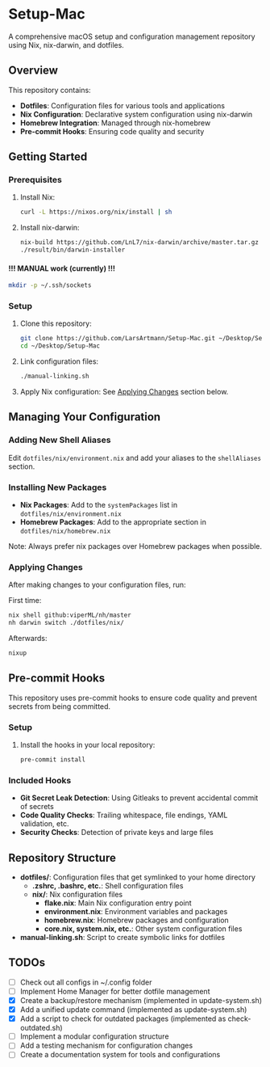 # Setup-Mac

A comprehensive macOS setup and configuration management repository using Nix, nix-darwin, and dotfiles.

## Overview

This repository contains:

- **Dotfiles**: Configuration files for various tools and applications
- **Nix Configuration**: Declarative system configuration using nix-darwin
- **Homebrew Integration**: Managed through nix-homebrew
- **Pre-commit Hooks**: Ensuring code quality and security

## Getting Started

### Prerequisites

1. Install Nix:
   ```sh
   curl -L https://nixos.org/nix/install | sh
   ```

2. Install nix-darwin:
   ```sh
   nix-build https://github.com/LnL7/nix-darwin/archive/master.tar.gz -A installer
   ./result/bin/darwin-installer
   ```
#### !!! MANUAL work (currently) !!!
```bash
mkdir -p ~/.ssh/sockets
```

### Setup

1. Clone this repository:
   ```sh
   git clone https://github.com/LarsArtmann/Setup-Mac.git ~/Desktop/Setup-Mac
   cd ~/Desktop/Setup-Mac
   ```

2. Link configuration files:
   ```sh
   ./manual-linking.sh
   ```

3. Apply Nix configuration:
   See [Applying Changes](#applying-changes) section below.

## Managing Your Configuration

### Adding New Shell Aliases

Edit `dotfiles/nix/environment.nix` and add your aliases to the `shellAliases` section.

### Installing New Packages

- **Nix Packages**: Add to the `systemPackages` list in `dotfiles/nix/environment.nix`
- **Homebrew Packages**: Add to the appropriate section in `dotfiles/nix/homebrew.nix`

Note: Always prefer nix packages over Homebrew packages when possible.

### Applying Changes

After making changes to your configuration files, run:

First time:

```sh
nix shell github:viperML/nh/master
nh darwin switch ./dotfiles/nix/
```

Afterwards:

```sh
nixup
```

## Pre-commit Hooks

This repository uses pre-commit hooks to ensure code quality and prevent secrets from being committed.

### Setup

1. Install the hooks in your local repository:
   ```sh
   pre-commit install
   ```

### Included Hooks

- **Git Secret Leak Detection**: Using Gitleaks to prevent accidental commit of secrets
- **Code Quality Checks**: Trailing whitespace, file endings, YAML validation, etc.
- **Security Checks**: Detection of private keys and large files

## Repository Structure

- **dotfiles/**: Configuration files that get symlinked to your home directory
  - **.zshrc, .bashrc, etc.**: Shell configuration files
  - **nix/**: Nix configuration files
    - **flake.nix**: Main Nix configuration entry point
    - **environment.nix**: Environment variables and packages
    - **homebrew.nix**: Homebrew packages and configuration
    - **core.nix, system.nix, etc.**: Other system configuration files
- **manual-linking.sh**: Script to create symbolic links for dotfiles

## TODOs

- [ ] Check out all configs in ~/.config folder
- [ ] Implement Home Manager for better dotfile management
- [x] Create a backup/restore mechanism (implemented in update-system.sh)
- [x] Add a unified update command (implemented as update-system.sh)
- [x] Add a script to check for outdated packages (implemented as check-outdated.sh)
- [ ] Implement a modular configuration structure
- [ ] Add a testing mechanism for configuration changes
- [ ] Create a documentation system for tools and configurations
